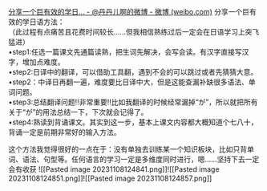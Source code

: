 [分享一个巨有效的学日... - @丹丹儿啊的微博 - 微博 (weibo.com)](https://weibo.com/2664259347/NeeyO2cwU?pagetype=fav)
分享一个巨有效的学日语方法：  
（此过程有点痛苦且花费时间较长……但我相信熟练过后一定会在日语学习上突飞猛进）  
•step1:任选一篇课文先通篇读熟，把生词先解决，会写会读。有汉字直接写汉字，增加点难度。  
•step2:日译中的翻译，可以借助工具翻，遇到不会的可以跳过或者先猜猜大意。  
•step2：中译日再翻一遍，难度要比日译中大，但是这能查漏补缺很多语法、单词问题。  
•step3:总结翻译问题‼️非常重要‼️比如我翻译的时候经常漏掉“が”，所以就把所有关于“が”的用法总结一下，下次就会记得了。  
•step4:熟读到背诵课文。其实到这一步，基本上课文内容都大概知道个七八十，背诵一定是前期非常好的输入方法。  
  
这个方法我觉得很好的一点在于：没有单独去训练某一个知识板块，比如只背单词、语法、句型等。任何语言的学习一定是多维度同时进行，嗯……坚持下去一定会有收获
![[Pasted image 20231108124841.png]]![[Pasted image 20231108124851.png]]![[Pasted image 20231108124857.png]]